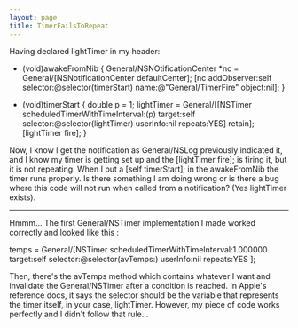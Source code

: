 ```yaml
---
layout: page
title: TimerFailsToRepeat
---
```


Having declared lightTimer in my header:

    
- (void)awakeFromNib
{
General/NSNOtificationCenter *nc = General/[NSNotificationCenter defaultCenter];
[nc addObserver:self selector:@selector(timerStart) name:@"General/TimerFire" object:nil];
}

- (void)timerStart
{
double p = 1;
lightTimer = General/[[NSTimer scheduledTimerWithTimeInterval:(p) target:self selector:@selector(lightTimer) userInfo:nil repeats:YES] retain];
[lightTimer fire];
}


Now, I know I get the notification as General/NSLog previously indicated it, and I know my timer is getting set up and the [lightTimer fire]; is firing it, but it is not repeating. When I put a [self timerStart]; in the awakeFromNib the timer runs properly. Is there something I am doing wrong or is there a bug where this code will not run when called from a notification? (Yes lightTimer exists).

----

Hmmm... The first General/NSTimer implementation I made worked correctly and looked like this :

    

temps = General/[NSTimer scheduledTimerWithTimeInterval:1.000000
                             target:self
                             selector:@selector(avTemps:)
                             userInfo:nil
                             repeats:YES ];



Then, there's the avTemps method which contains whatever I want and invalidate the General/NSTimer after a condition is reached.
In Apple's reference docs, it says the selector should be the variable that represents the timer itself, in your case, lightTimer.
However, my piece of code works perfectly and I didn't follow that rule...
